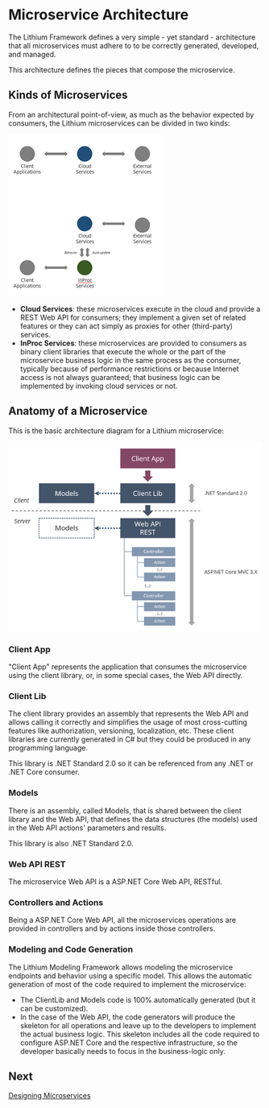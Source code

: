 # Microservice Architecture

The Lithium Framework defines a very simple - yet standard - architecture that all microservices must adhere to to be correctly generated, developed, and managed.

This architecture defines the pieces that compose the microservice.

## Kinds of Microservices

From an architectural point-of-view, as much as the behavior expected by consumers, the Lithium microservices can be divided in two kinds:

![Kinds of microservices](./_assets/service-kinds.png "Kinds of microservices")

- **Cloud Services**: these microservices execute in the cloud and provide a REST Web API for consumers; they implement a given set of related features or they can act simply as proxies for other (third-party) services.
- **InProc Services**: these microservices are provided to consumers as binary client libraries that execute the whole or the part of the microservice business logic in the same process as the consumer, typically because of performance restrictions or because Internet access is not always guaranteed; that business logic can be implemented by invoking cloud services or not.

## Anatomy of a Microservice

This is the basic architecture diagram for a Lithium microservice:

![Anatomy of a microservice](./_assets/service-anatomy.png "Anatomy of a microservice")

### Client App

"Client App" represents the application that consumes the microservice using the client library, or, in some special cases, the Web API directly.

### Client Lib

The client library provides an assembly that represents the Web API and allows calling it correctly and simplifies the usage of most cross-cutting features like authorization, versioning, localization, etc. These client libraries are currently generated in C# but they could be produced in any programming language.

This library is .NET Standard 2.0 so it can be referenced from any .NET or .NET Core consumer.

### Models

There is an assembly, called Models, that is shared between the client library and the Web API, that defines the data structures (the models) used in the Web API actions' parameters and results.

This library is also .NET Standard 2.0.

### Web API REST

The microservice Web API is a ASP.NET Core Web API, RESTful.

### Controllers and Actions

Being a ASP.NET Core Web API, all the microservices operations are provided in controllers and by actions inside those controllers.

### Modeling and Code Generation

The Lithium Modeling Framework allows modeling the microservice endpoints and behavior using a specific model. This allows the automatic generation of most of the code required to implement the microservice:

- The ClientLib and Models code is 100% automatically generated (but it can be customized).
- In the case of the Web API, the code generators will produce the skeleton for all operations and leave up to the developers to implement the actual business logic. This skeleton includes all the code required to configure ASP.NET Core and the respective infrastructure, so the developer basically needs to focus in the business-logic only.

## Next

[Designing Microservices](./5-designing-microservices.md)

